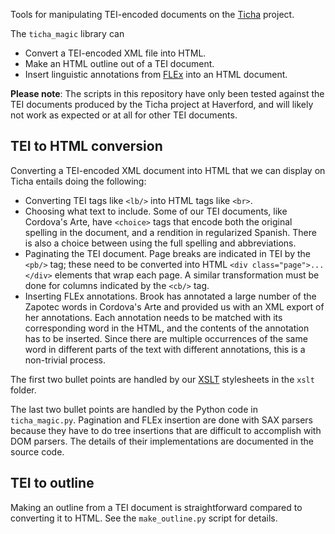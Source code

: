 Tools for manipulating TEI-encoded documents on the [Ticha](https://ticha.haverford.edu) project.

The `ticha_magic` library can
  - Convert a TEI-encoded XML file into HTML.
  - Make an HTML outline out of a TEI document.
  - Insert linguistic annotations from [FLEx](https://software.sil.org/fieldworks/) into an HTML
    document.

**Please note**: The scripts in this repository have only been tested against the TEI documents
produced by the Ticha project at Haverford, and will likely not work as expected or at all for
other TEI documents.


## TEI to HTML conversion
Converting a TEI-encoded XML document into HTML that we can display on Ticha entails doing the
following:

- Converting TEI tags like `<lb/>` into HTML tags like `<br>`.
- Choosing what text to include. Some of our TEI documents, like Cordova's Arte, have `<choice>`
  tags that encode both the original spelling in the document, and a rendition in regularized
  Spanish. There is also a choice between using the full spelling and abbreviations.
- Paginating the TEI document. Page breaks are indicated in TEI by the `<pb/>` tag; these need to
  be converted into HTML `<div class="page">...</div>` elements that wrap each page. A similar
  transformation must be done for columns indicated by the `<cb/>` tag.
- Inserting FLEx annotations. Brook has annotated a large number of the Zapotec words in Cordova's
  Arte and provided us with an XML export of her annotations. Each annotation needs to be matched
  with its corresponding word in the HTML, and the contents of the annotation has to be inserted.
  Since there are multiple occurrences of the same word in different parts of the text with
  different annotations, this is a non-trivial process.

The first two bullet points are handled by our [XSLT](https://en.wikipedia.org/wiki/XSLT)
stylesheets in the `xslt` folder.

The last two bullet points are handled by the Python code in `ticha_magic.py`. Pagination and FLEx
insertion are done with SAX parsers because they have to do tree insertions that are difficult to
accomplish with DOM parsers. The details of their implementations are documented in the source code.

## TEI to outline
Making an outline from a TEI document is straightforward compared to converting it to HTML. See
the `make_outline.py` script for details.
